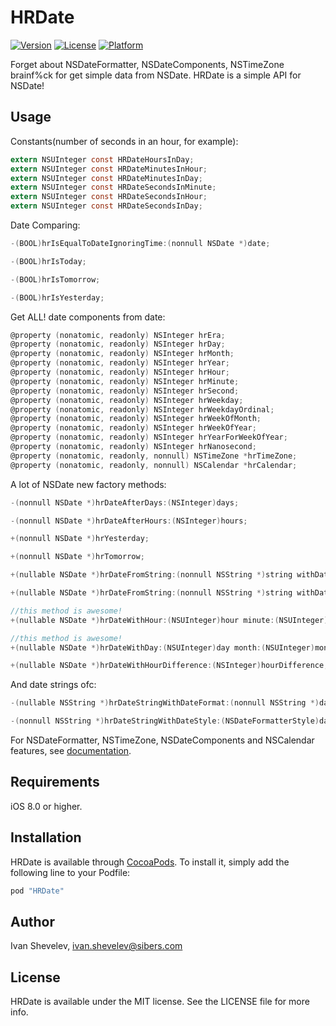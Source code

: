 # HRDate

[![Version](https://img.shields.io/cocoapods/v/HRDate.svg?style=flat)](http://cocoapods.org/pods/HRDate)
[![License](https://img.shields.io/cocoapods/l/HRDate.svg?style=flat)](http://cocoapods.org/pods/HRDate)
[![Platform](https://img.shields.io/cocoapods/p/HRDate.svg?style=flat)](http://cocoapods.org/pods/HRDate)

Forget about NSDateFormatter, NSDateComponents, NSTimeZone brainf%ck for get simple data from NSDate. 
HRDate is a simple API for NSDate!

## Usage

Constants(number of seconds in an hour, for example):
```objective-c
extern NSUInteger const HRDateHoursInDay;
extern NSUInteger const HRDateMinutesInHour;
extern NSUInteger const HRDateMinutesInDay;
extern NSUInteger const HRDateSecondsInMinute;
extern NSUInteger const HRDateSecondsInHour;
extern NSUInteger const HRDateSecondsInDay;
```

Date Comparing:
```objective-c
-(BOOL)hrIsEqualToDateIgnoringTime:(nonnull NSDate *)date;

-(BOOL)hrIsToday;

-(BOOL)hrIsTomorrow;

-(BOOL)hrIsYesterday;
```
Get ALL! date components from date:
```objective-c
@property (nonatomic, readonly) NSInteger hrEra;
@property (nonatomic, readonly) NSInteger hrDay;
@property (nonatomic, readonly) NSInteger hrMonth;
@property (nonatomic, readonly) NSInteger hrYear;
@property (nonatomic, readonly) NSInteger hrHour;
@property (nonatomic, readonly) NSInteger hrMinute;
@property (nonatomic, readonly) NSInteger hrSecond;
@property (nonatomic, readonly) NSInteger hrWeekday;
@property (nonatomic, readonly) NSInteger hrWeekdayOrdinal;
@property (nonatomic, readonly) NSInteger hrWeekOfMonth;
@property (nonatomic, readonly) NSInteger hrWeekOfYear;
@property (nonatomic, readonly) NSInteger hrYearForWeekOfYear;
@property (nonatomic, readonly) NSInteger hrNanosecond;
@property (nonatomic, readonly, nonnull) NSTimeZone *hrTimeZone;
@property (nonatomic, readonly, nonnull) NSCalendar *hrCalendar;
```

A lot of NSDate new factory methods:
```objective-c
-(nonnull NSDate *)hrDateAfterDays:(NSInteger)days;

-(nonnull NSDate *)hrDateAfterHours:(NSInteger)hours;

+(nonnull NSDate *)hrYesterday;

+(nonnull NSDate *)hrTomorrow;

+(nullable NSDate *)hrDateFromString:(nonnull NSString *)string withDateFormat:(nonnull NSString *)dateFormat;

+(nullable NSDate *)hrDateFromString:(nonnull NSString *)string withDateStyle:(NSDateFormatterStyle)dateStyle andTimeStyle:(NSDateFormatterStyle)timeStyle;

//this method is awesome!
+(nullable NSDate *)hrDateWithHour:(NSUInteger)hour minute:(NSUInteger)minute second:(NSUInteger)second day:(NSUInteger)day month:(NSUInteger)month andYear:(NSUInteger)year;

//this method is awesome!
+(nullable NSDate *)hrDateWithDay:(NSUInteger)day month:(NSUInteger)month andYear:(NSUInteger)year;

+(nullable NSDate *)hrDateWithHourDifference:(NSInteger)hourDifference;
```
And date strings ofc:

```objective-c
-(nullable NSString *)hrDateStringWithDateFormat:(nonnull NSString *)dateFormat;

-(nonnull NSString *)hrDateStringWithDateStyle:(NSDateFormatterStyle)dateStyle andTimeStyle:(NSDateFormatterStyle)timeStyle;
```

For NSDateFormatter, NSTimeZone, NSDateComponents and NSCalendar features, see [documentation](http://cocoadocs.org/docsets/HRDate/0.1/).

## Requirements

iOS 8.0 or higher.

## Installation

HRDate is available through [CocoaPods](http://cocoapods.org). To install it, simply add the following line to your Podfile:

```ruby
pod "HRDate"
```

## Author

Ivan Shevelev, ivan.shevelev@sibers.com

## License

HRDate is available under the MIT license. See the LICENSE file for more info.
